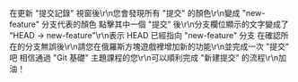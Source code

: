 在更新 "提交記錄" 視窗後\r\n您會發現所有 "提交" 的顏色\r\n變成 "new-feature" 分支代表的顏色
點擊其中一個 "提交" 後\r\n分支欄位顯示的文字變成了 "HEAD -> new-feature"\r\n表示 HEAD 已經指向 "new-feature" 分支
在確認所在的分支無誤後\r\n請您在俄羅斯方塊遊戲裡增加新的功能\r\n並完成一次 "提交" 吧
相信通過 "Git 基礎" 主題課程的您\r\n可以順利完成 "新建提交" 的流程\r\n加油！